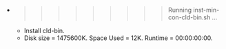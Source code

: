 * >>>>>>>>> Running inst-min-con-cld-bin.sh ...
  * Install cld-bin.
  * Disk size = 1475600K. Space Used = 12K. Runtime = 00:00:00:00.
